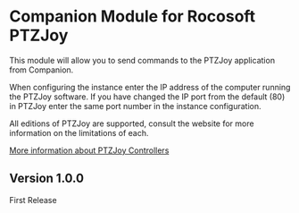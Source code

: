 # Companion Module for Rocosoft PTZJoy

This module will allow you to send commands to the PTZJoy application from Companion.

When configuring the instance enter the IP address of the computer running the PTZJoy software.
If you have changed the IP port from the default (80) in PTZJoy enter the same port number in the instance configuration.

All editions of PTZJoy are supported, consult the website for more information on the limitations of each.

[More information about PTZJoy Controllers](https://www.rocosoft.com/product/ip-ptz-camera-control-solutions/ptzjoy-ip-ptz-controller-software/)

## Version 1.0.0
First Release